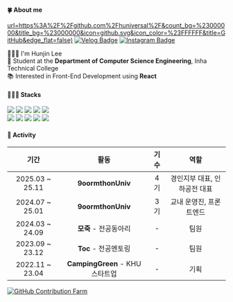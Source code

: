 #### 🍀 About me
[url=https%3A%2F%2Fgithub.com%2Fhuniversal%2F&count_bg=%23000000&title_bg=%23000000&icon=github.svg&icon_color=%23FFFFFF&title=GitHub&edge_flat=false)](https://hits.seeyoufarm.com)
[![Velog Badge](https://img.shields.io/badge/huniversal.log-3DDC84?style=flat&logo=Velog&logoColor=white)](https://velog.io/@huniversal)
[![Instagram Badge](https://img.shields.io/badge/huniivers-E4405F?style=flat&logo=Instagram&logoColor=white)](https://www.instagram.com/huniivers/)

🙋🏻‍♂️ I'm Hunjin Lee<br>
🏫 Student at the **Department of Computer Science Engineering**, Inha Technical College  
📚 Interested in Front-End Development using **React**  

#### 👨🏻‍💻 Stacks
<p align="left">
    <img src="https://img.shields.io/badge/React-61DAFB?style=flat-square&logo=React&logoColor=white">
    <img src="https://img.shields.io/badge/Javascript-F7DF1E?style=flat-square&logo=Javascript&logoColor=white">
    <img src="https://img.shields.io/badge/HTML5-E34F26?style=flat-square&logo=HTML5&logoColor=white">
    <img src="https://img.shields.io/badge/CSS3-1572B6?style=flat-square&logo=CSS3&logoColor=white">
    <img src="https://img.shields.io/badge/Node.js-339933?style=flat-square&logo=Node.js&logoColor=white">
    <br/>          
    <img src="https://img.shields.io/badge/Git-F05032?style=flat-square&logo=Git&logoColor=white">
    <img src="https://img.shields.io/badge/Github-181717?style=flat-square&logo=Github&logoColor=white">
    <img src="https://img.shields.io/badge/Postman-FF6C37.svg?style=flat-square&logo=Postman&logoColor=white"/>
    <img src="https://img.shields.io/badge/figma-F24E1E.svg?style=flat-square&logo=figma&logoColor=white"/>
    <img src="https://img.shields.io/badge/Notion-000000?style=flat-square&logo=Notion&logoColor=white">
</p> 



#### 👥 Activity
<div markdown="1">
    
| 기간 | 활동 | 기수 | 역할 |
|:-:|:-:|:-:|:-:|
| 2025.03 ~ 25.11 | **9oormthonUniv** | 4기 | 경인지부 대표, 인하공전 대표 | 
| 2024.07 ~ 25.01 | **9oormthonUniv** | 3기 | 교내 운영진, 프론트엔드 | 
| 2024.03 ~ 24.09 | **모죽** - 전공동아리 | - | 팀원 | 
| 2023.09 ~ 23.12 | **Toc** - 전공멘토링 | - | 팀원 | 
| 2022.11 ~ 23.04 | **CampingGreen** - KHU 스타트업 | - | 기획 | 

</div>

[![GitHub Contribution Farm](https://render.gitanimals.org/farms/huniversal)](https://www.gitanimals.org/en_US?utm_medium=image&utm_source=huniversal&utm_content=farm)
